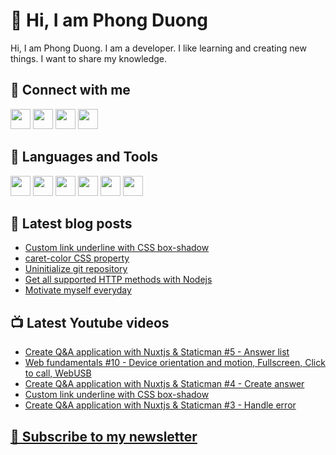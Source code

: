 # 👋 Hi, I am Phong Duong

Hi, I am Phong Duong. I am a developer. I like learning and creating new things. I want to share my knowledge.

## 🔗 Connect with me

[<img height="32" width="32" src="https://cdn.jsdelivr.net/npm/simple-icons@v3/icons/youtube.svg" />](https://www.youtube.com/channel/UCXykqt3V2-9bYXKWZRcH0rA)
[<img height="32" width="32" src="https://cdn.jsdelivr.net/npm/simple-icons@v3/icons/twitter.svg" />](https://twitter.com/koo_gio)
[<img height="32" width="32" src="https://cdn.jsdelivr.net/npm/simple-icons@v3/icons/facebook.svg" />](https://www.facebook.com/koogio)
[<img height="32" width="32" src="https://cdn.jsdelivr.net/npm/simple-icons@v3/icons/linkedin.svg" />](https://www.linkedin.com/in/phong-duong/)

## 🧰 Languages and Tools

[<img height="32" width="32" src="https://cdn.jsdelivr.net/npm/simple-icons@v3/icons/javascript.svg" />](javascript)
[<img height="32" width="32" src="https://cdn.jsdelivr.net/npm/simple-icons@v3/icons/html5.svg" />](html5)
[<img height="32" width="32" src="https://cdn.jsdelivr.net/npm/simple-icons@v3/icons/css3.svg" />](css3)
[<img height="32" width="32" src="https://cdn.jsdelivr.net/npm/simple-icons@v3/icons/node-dot-js.svg" />](nodejs)
[<img height="32" width="32" src="https://cdn.jsdelivr.net/npm/simple-icons@v3/icons/react.svg" />](react)
[<img height="32" width="32" src="https://cdn.jsdelivr.net/npm/simple-icons@v3/icons/vue-dot-js.svg" />](vue)

## 📝 Latest blog posts

<!-- BLOG-POST-LIST:START -->
- [Custom link underline with CSS box-shadow](https://phongduong.dev/blog/custom-link-underline-with-css-box-shadow/)
- [caret-color CSS property](https://phongduong.dev/blog/caret-color-css-property/)
- [Uninitialize git repository](https://phongduong.dev/blog/uninitialize-git-repository/)
- [Get all supported HTTP methods with Nodejs](https://phongduong.dev/blog/get-all-supported-http-methods-with-nodejs/)
- [Motivate myself everyday](https://phongduong.dev/blog/motivate-myself-everyday/)
<!-- BLOG-POST-LIST:END -->

## 📺 Latest Youtube videos

<!-- YOUTUBE-VIDEO-LIST:START -->
- [Create Q&A application with Nuxtjs & Staticman #5 - Answer list](https://www.youtube.com/watch?v=qchurBzAmfU)
- [Web fundamentals #10 - Device orientation and motion, Fullscreen, Click to call, WebUSB](https://www.youtube.com/watch?v=_5Uv8CoV4-E)
- [Create Q&A application with Nuxtjs & Staticman #4 - Create answer](https://www.youtube.com/watch?v=LCmhjPrVPVg)
- [Custom link underline with CSS box-shadow](https://www.youtube.com/watch?v=bWm2fevi6LQ)
- [Create Q&A application with Nuxtjs & Staticman #3 - Handle error](https://www.youtube.com/watch?v=gIHVXoxiDKg)
<!-- YOUTUBE-VIDEO-LIST:END -->

## [💌 Subscribe to my newsletter](https://koogio.substack.com/)
